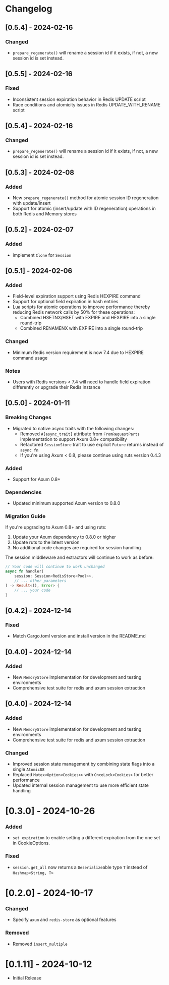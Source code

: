 # Changelog

## [0.5.4] - 2024-02-16

### Changed
- `prepare_regenerate()` will rename a session id if it exists, if not, a new session id is set instead.

## [0.5.5] - 2024-02-16

### Fixed

- Inconsistent session expiration behavior in Redis UPDATE script
- Race conditions and atomicity issues in Redis UPDATE_WITH_RENAME script

## [0.5.4] - 2024-02-16

### Changed
- `prepare_regenerate()` will rename a session id if it exists, if not, a new session id is set instead.

## [0.5.3] - 2024-02-08

### Added
- New `prepare_regenerate()` method for atomic session ID regeneration with update/insert
- Support for atomic (insert/update with ID regeneration) operations in both Redis and Memory stores

## [0.5.2] - 2024-02-07

### Added
- implement `Clone` for `Session`

## [0.5.1] - 2024-02-06

### Added
- Field-level expiration support using Redis HEXPIRE command
- Support for optional field expiration in hash entries
- Lua scripts for atomic operations to improve performance thereby reducing Redis network calls by 50% for these operations:
  - Combined HSETNX/HSET with EXPIRE and HEXPIRE into a single round-trip
  - Combined RENAMENX with EXPIRE into a single round-trip

### Changed
- Minimum Redis version requirement is now 7.4 due to HEXPIRE command usage

### Notes
- Users with Redis versions < 7.4 will need to handle field expiration differently or upgrade their Redis instance

## [0.5.0] - 2024-01-11

### Breaking Changes
- Migrated to native async traits with the following changes:
  - Removed `#[async_trait]` attribute from `FromRequestParts` implementation to support Axum 0.8+ compatibility
  - Refactored `SessionStore` trait to use explicit `Future` returns instead of `async fn`
  - If you're using Axum < 0.8, please continue using ruts version 0.4.3

### Added
- Support for Axum 0.8+

### Dependencies
- Updated minimum supported Axum version to 0.8.0

### Migration Guide
If you're upgrading to Axum 0.8+ and using ruts:
1. Update your Axum dependency to 0.8.0 or higher
2. Update ruts to the latest version
3. No additional code changes are required for session handling

The session middleware and extractors will continue to work as before:
```rust
// Your code will continue to work unchanged
async fn handler(
    session: Session<RedisStore<Pool>>,
    // ... other parameters
) -> Result<(), Error> {
    // ... your code
}
```

## [0.4.2] - 2024-12-14
### Fixed
- Match Cargo.toml version and install version in the README.md

## [0.4.0] - 2024-12-14
### Added
- New `MemoryStore` implementation for development and testing environments
- Comprehensive test suite for redis and axum session extraction

## [0.4.0] - 2024-12-14
### Added
- New `MemoryStore` implementation for development and testing environments
- Comprehensive test suite for redis and axum session extraction

### Changed
- Improved session state management by combining state flags into a single `AtomicU8`
- Replaced `Mutex<Option<Cookies>>` with `OnceLock<Cookies>` for better performance
- Updated internal session management to use more efficient state handling

# [0.3.0] - 2024-10-26
### Added
- `set_expiration` to enable setting a different expiration from the one set in CookieOptions.

### Fixed
- `session.get_all` now returns a `Deserialize`able type `T` instead of `Hashmap<String, T>`

# [0.2.0] - 2024-10-17

### Changed
- Specify `axum` and `redis-store` as optional features

### Removed
- Removed `insert_multiple`

# [0.1.11] - 2024-10-12
- Initial Release
